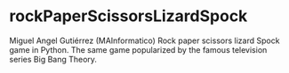 # rockPaperScissorsLizardSpock
Miguel Angel Gutiérrez (MAInformatico)
Rock paper scissors lizard Spock game in Python.
The same game popularized by the famous television series Big Bang Theory.
